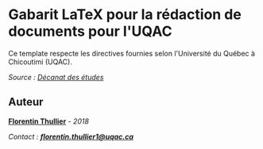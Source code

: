 # Gabarit LaTeX pour la rédaction de documents pour l'UQAC

Ce template respecte les directives fournies selon l'Université du Québec à Chicoutimi (UQAC).

_Source : [Décanat des études](http://services.uqac.ca/decanat-des-etudes/sous-menu-2/)_

Auteur
---
**[Florentin Thullier](https://github.com/florentinth)** - _2018_

_Contact : **[florentin.thullier1@uqac.ca](florentin.thullier1@uqa.ca)**_
